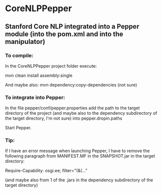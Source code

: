 # CoreNLPPepper


## Stanford Core NLP integrated into a Pepper module (into the pom.xml and into the manipulator)


### To compile:

In the CoreNLPPepper project folder execute:

mvn clean install assembly:single

And maybe also: mvn dependency:copy-dependencies (not sure)


### To integrate into Pepper:

In the file pepper/conf/pepper.properties add the path to the target directory of the project (and maybe also to the dependency subdirectory of the target directory, I'm not sure) into pepper.dropin.paths

Start Pepper.


### Tip:

If I have an error message when launching Pepper, I have to remove the following paragraph from MANIFEST.MF in the SNAPSHOT.jar in the target directory:

Require-Capability: osgi.ee; filter="(&(..."

(and maybe also from 1 of the .jars in the dependency subdirectory of the target directory)
